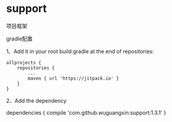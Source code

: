# support
项目框架

gradle配置

1、Add it in your root build.gradle at the end of repositories:

	allprojects {
		repositories {
			...
			maven { url 'https://jitpack.io' }
		}
	}
  
  
2、Add the dependency

  dependencies {
	        compile 'com.github.wuguangxin:support:1.3.1'
	}
